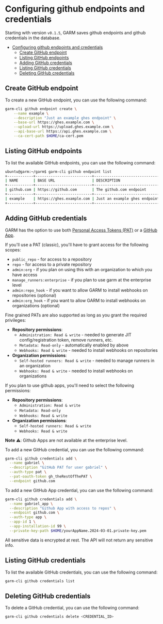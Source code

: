 # Configuring github endpoints and credentials

Starting with version `v0.1.5`, GARM saves github endpoints and github credentials in the database.

<!-- TOC -->

- [Configuring github endpoints and credentials](#configuring-github-endpoints-and-credentials)
    - [Create GitHub endpoint](#create-github-endpoint)
    - [Listing GitHub endpoints](#listing-github-endpoints)
    - [Adding GitHub credentials](#adding-github-credentials)
    - [Listing GitHub credentials](#listing-github-credentials)
    - [Deleting GitHub credentials](#deleting-github-credentials)

<!-- /TOC -->

## Create GitHub endpoint

To create a new GitHub endpoint, you can use the following command:

```bash
garm-cli github endpoint create \
    --name example \
    --description "Just an example ghes endpoint" \
    --base-url https://ghes.example.com \
    --upload-url https://upload.ghes.example.com \
    --api-base-url https://api.ghes.example.com \
    --ca-cert-path $HOME/ca-cert.pem
```

## Listing GitHub endpoints

To list the available GitHub endpoints, you can use the following command:

```bash
ubuntu@garm:~/garm$ garm-cli github endpoint list
+------------+--------------------------+-------------------------------+
| NAME       | BASE URL                 | DESCRIPTION                   |
+------------+--------------------------+-------------------------------+
| github.com | https://github.com       | The github.com endpoint       |
+------------+--------------------------+-------------------------------+
| example    | https://ghes.example.com | Just an example ghes endpoint |
+------------+--------------------------+-------------------------------+
```

## Adding GitHub credentials

GARM has the option to use both [Personal Access Tokens (PAT)](https://docs.github.com/en/authentication/keeping-your-account-and-data-secure/creating-a-personal-access-token) or a [GitHub App](https://docs.github.com/en/apps/creating-github-apps/registering-a-github-app/registering-a-github-app).


If you'll use a PAT (classic), you'll have to grant access for the following scopes:

* ```public_repo``` - for access to a repository
* ```repo``` - for access to a private repository
* ```admin:org``` - if you plan on using this with an organization to which you have access
* ```manage_runners:enterprise``` - if you plan to use garm at the enterprise level
* ```admin:repo_hook``` - if you want to allow GARM to install webhooks on repositories (optional)
* ```admin:org_hook``` - if you want to allow GARM to install webhooks on organizations (optional)

Fine grained PATs are also supported as long as you grant the required privileges:

* **Repository permissions**:
  * `Administration: Read & write` - needed to generate JIT config/registration token, remove runners, etc.
  * `Metadata: Read-only` - automatically enabled by above
  * `Webhooks: Read & write` - needed to install webhooks on repositories
* **Organization permissions**:
  * `Self-hosted runners: Read & write` - needed to manage runners in an organization
  * `Webhooks: Read & write` - needed to install webhooks on organizations

If you plan to use github apps, you'll need to select the following permissions:

* **Repository permissions**:
  * ```Administration: Read & write```
  * ```Metadata: Read-only```
  * ```Webhooks: Read & write```
* **Organization permissions**:
  * ```Self-hosted runners: Read & write```
  * ```Webhooks: Read & write```

**Note** :warning:: Github Apps are not available at the enterprise level.

To add a new GitHub credential, you can use the following command:

```bash
garm-cli github credentials add \
  --name gabriel \
  --description "GitHub PAT for user gabriel" \
  --auth-type pat \
  --pat-oauth-token gh_theRestOfThePAT \
  --endpoint github.com
```

To add a new GitHub App credential, you can use the following command:

```bash
garm-cli github credentials add \
  --name gabriel_app \
  --description "Github App with access to repos" \
  --endpoint github.com \
  --auth-type app \
  --app-id 1 \
  --app-installation-id 99 \
  --private-key-path $HOME/yourAppName.2024-03-01.private-key.pem
```

All sensitive data is encrypted at rest. The API will not return any sensitive info.

## Listing GitHub credentials

To list the available GitHub credentials, you can use the following command:

```bash
garm-cli github credentials list
```

## Deleting GitHub credentials

To delete a GitHub credential, you can use the following command:

```bash
garm-cli github credentials delete <CREDENTIAL_ID>
```